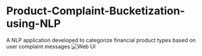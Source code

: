 # Product-Complaint-Bucketization-using-NLP
A NLP application developed to categorize financial product types based on user complaint messages
![Web UI](https://github.com/sujith-kamme/Product-Complaint-Bucketization-using-NLP/assets/142932988/98c10ef8-8268-480f-b3c9-6a176c51245c)
